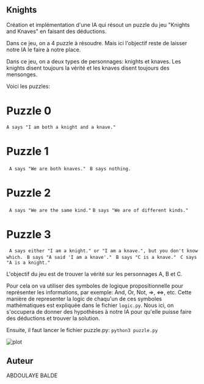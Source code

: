 ## Knights

Création et implémentation d'une IA qui résout un puzzle du jeu "Knights and Knaves" en faisant des déductions.

Dans ce jeu, on a 4 puzzle à résoudre. Mais ici l'objectif reste de laisser notre IA le faire à notre 
place. 

Dans ce jeu, on a deux types de personnages: knights et knaves. Les knights disent toujours la vérité et les knaves disent toujours des mensonges.

Voici les puzzles:
# Puzzle 0
```A says "I am both a knight and a knave."```

# Puzzle 1
``` A says "We are both knaves."```
``` B says nothing.```


# Puzzle 2
``` A says "We are the same kind."```
```B says "We are of different kinds."```

# Puzzle 3
``` A says either "I am a knight." or "I am a knave.", but you don't know which.```
``` B says "A said 'I am a knave'."```
``` B says "C is a knave."```
``` C says "A is a knight."```

L'objectif du jeu est de trouver la vérité sur les personnages A, B et C.

Pour cela on va utiliser des symboles de logique propositionnelle pour représenter les informations, par exemple: And, Or, Not, =>, <=>, etc.
Cette manière de representer la logic de chaqu'un de ces symboles mathématiques est expliquée dans le fichier ```logic.py```.
Nous ici, on s'occupera de donner des hypothèses à notre IA pour qu'elle puisse faire des déductions et trouver la solution.

Ensuite, il faut lancer le fichier puzzle.py: 
```python3 puzzle.py```

![plot](Knights.png)


## Auteur
ABDOULAYE BALDE
